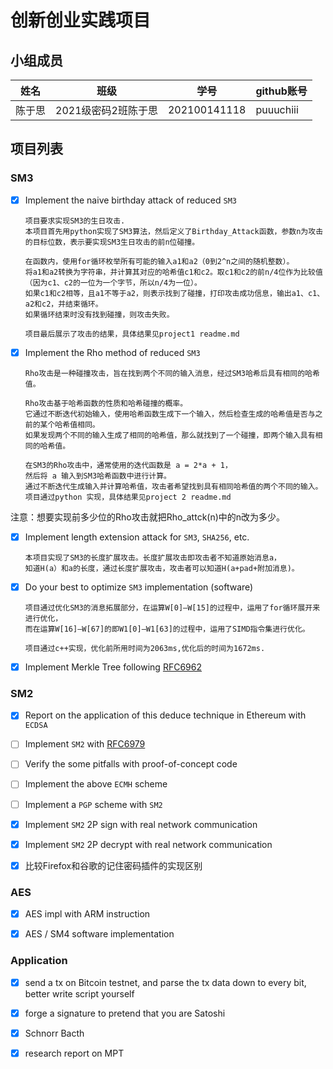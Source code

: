 
# 创新创业实践项目

## 小组成员

| 姓名   | 班级          | 学号             | github账号|
| ------ | ------------- | ----------------| ---------|
|陈于思 | 2021级密码2班陈于思 | 202100141118 | puuuchiii|

## 项目列表

### SM3

- [x] Implement the naive birthday attack of reduced `SM3`

      项目要求实现SM3的生日攻击.
      本项目首先用python实现了SM3算法，然后定义了Birthday_Attack函数，参数n为攻击的目标位数，表示要实现SM3生日攻击的前n位碰撞。

      在函数内，使用for循环枚举所有可能的输入a1和a2（0到2^n之间的随机整数）。
      将a1和a2转换为字符串，并计算其对应的哈希值c1和c2。取c1和c2的前n/4位作为比较值（因为c1、c2的一位为一个字节，所以n/4为一位）。
      如果c1和c2相等，且a1不等于a2，则表示找到了碰撞，打印攻击成功信息，输出a1、c1、a2和c2，并结束循环。
      如果循环结束时没有找到碰撞，则攻击失败。

      项目最后展示了攻击的结果，具体结果见project1 readme.md

      
- [x] Implement the Rho method of reduced `SM3`
      
      Rho攻击是一种碰撞攻击，旨在找到两个不同的输入消息，经过SM3哈希后具有相同的哈希值。

      Rho攻击基于哈希函数的性质和哈希碰撞的概率。
      它通过不断迭代初始输入，使用哈希函数生成下一个输入，然后检查生成的哈希值是否与之前的某个哈希值相同。
      如果发现两个不同的输入生成了相同的哈希值，那么就找到了一个碰撞，即两个输入具有相同的哈希值。

      在SM3的Rho攻击中，通常使用的迭代函数是 a = 2*a + 1，
      然后将 a 输入到SM3哈希函数中进行计算。
      通过不断迭代生成输入并计算哈希值，攻击者希望找到具有相同哈希值的两个不同的输入。
      项目通过python 实现，具体结果见project 2 readme.md

注意：想要实现前多少位的Rho攻击就把Rho_attck(n)中的n改为多少。
- [x] Implement length extension attack for `SM3`, `SHA256`, etc.

      本项目实现了SM3的长度扩展攻击。长度扩展攻击即攻击者不知道原始消息a，
      知道H(a）和a的长度，通过长度扩展攻击，攻击者可以知道H(a+pad+附加消息)。
      
      
- [x] Do your best to optimize `SM3` implementation (software)
      
      项目通过优化SM3的消息拓展部分，在运算W[0]—W[15]的过程中，运用了for循环展开来进行优化，
      而在运算W[16]—W[67]的即W1[0]—W1[63]的过程中，运用了SIMD指令集进行优化。
      
      项目通过c++实现，优化前所用时间为2063ms,优化后的时间为1672ms.
- [x] Implement Merkle Tree following [RFC6962](https://www.rfc-editor.org/info/rfc6962)
      
### SM2

- [x] Report on the application of this deduce technique in Ethereum with `ECDSA`
- [ ] Implement `SM2` with [RFC6979](https://www.rfc-editor.org/info/rfc6979)
- [ ] Verify the some pitfalls with proof-of-concept code
- [ ] Implement the above `ECMH` scheme
- [ ] Implement a `PGP` scheme with `SM2`

- [x] Implement `SM2` 2P sign with real network communication
- [x] Implement `SM2` 2P decrypt with real network communication
- [x] 比较Firefox和谷歌的记住密码插件的实现区别



### AES
- [x] AES impl with ARM instruction

      
- [x] AES / SM4 software implementation

### Application
- [x] send a tx on Bitcoin testnet, and parse the tx data down to every bit, better write script yourself
- [x] forge a signature to pretend that you are Satoshi

      
- [x] Schnorr Bacth
- [x] research report on MPT
